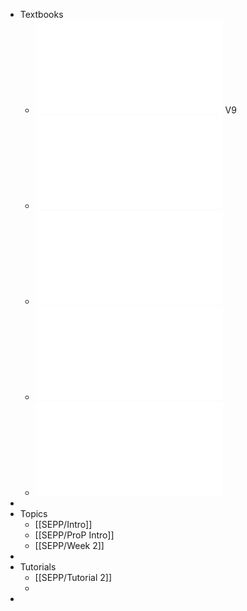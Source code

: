- Textbooks
	- ![Software Engineering Sommerville (SE).pdf](../assets/Software-Engineering-9th-Edition-by-Ian-Sommerville_1674136329729_0.pdf) V9
	- ![I Sommerville - Software Engineering, 10th Edition.pdf](../assets/I_Sommerville_-_Software_Engineering,_10th_Edition_1674488890830_0.pdf)
	- ![Engineering Software Products Sommerville (ESP).pdf](../assets/engineering-software-products-an-introduction-to-modern-software-engineering-1nbsped-013521064x-9780135210642_compress_1674136364584_0.pdf)
	- ![swebok-v3.pdf](../assets/swebok-v3_1674488607907_0.pdf)
	- ![Frank Bott - Professional Issues in Information Technology (2014).pdf](../assets/Frank_Bott_-_Professional_Issues_in_Information_Technology-BCS,_The_Chartered_Institute_for_IT_(2014)_1674488944611_0.pdf)
-
- Topics
	- [[SEPP/Intro]]
	- [[SEPP/ProP Intro]]
	- [[SEPP/Week 2]]
-
- Tutorials
	- [[SEPP/Tutorial 2]]
	-
-